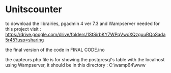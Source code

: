 # Unitscounter
to download the librairies, pgadmin 4 ver 7.3 and Wampserver  needed for this project visit : https://drive.google.com/drive/folders/1StSirbKY7WPqVwoXQzguuRQoSada5r45?usp=sharing

the final version of the code in FINAL CODE.ino

the capteurs.php file is for showing the postgresql's table with the localhost using Wampserver, it should be in this directory :  C:\wamp64\www 
